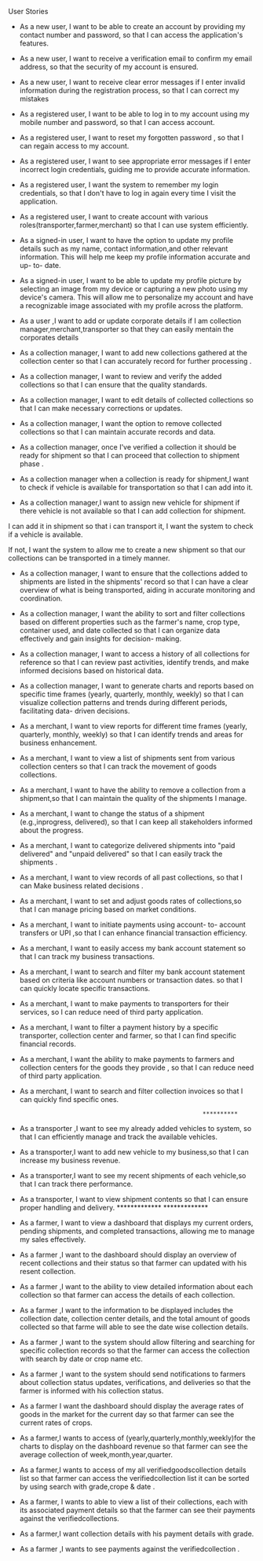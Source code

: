   User Stories


- As a new user, I want to be able to create an account by providing my contact number and password, so that I can access the application's features.
- As a new user, I want to receive a verification email to confirm my email address, so that the security of my account is ensured.
- As a new user, I want to receive clear error messages if I enter invalid information during the registration process, so that I can correct my mistakes

- As a registered user, I want to be able to log in to my account using my mobile number and password, so that I can access account.
- As a registered user, I want to reset my forgotten password , so that I can regain access to my account.
- As a registered user, I want to see appropriate error messages if I enter incorrect login credentials, guiding me to provide accurate information.
- As a registered user, I want the system to remember my login credentials, so that I don't have to log in again every time I visit the application.
- As a registered user, I want to create account with various roles(transporter,farmer,merchant) so that I can use system efficiently.

- As a signed-in user, I want to have the option to update my profile details such as my name, contact information,and other relevant information. This will help me keep my profile information accurate and up- to- date.
- As a signed-in user, I want to be able to update my profile picture by selecting an image from my device or capturing a new photo using my device's camera. This will allow me to personalize my account and have a recognizable image associated with my profile across the platform.

- As a user ,I want to add or update corporate details if I am collection manager,merchant,transporter so that they can easily mentain the corporates details


- As a collection manager, I want to add new collections gathered at the collection center so that I can accurately record for further processing .

- As a collection manager, I want to review and verify the added collections so that I can ensure that the quality standards.

- As a collection manager, I want to edit details of collected collections so that I can make necessary corrections or updates.

- As a collection manager, I want the option to remove collected collections so that I can maintain accurate records and data.

- As a collection manager, once I've verified a collection it should be ready for shipment so that I can proceed that collection to shipment phase .

- As a collection manager when a collection is ready for shipment,I want to check if vehicle is available for transportation so that I can add into it.

- As a collection manager,I want to assign new vehicle for shipment if there vehicle is not available
so that I can add collection for shipment.


 I can add it in shipment so that i can transport it, I want the system to check if a vehicle is available.

 If not, I want the system to allow me to create a new shipment so that our collections can be transported in a timely manner.

- As a collection manager, I want to ensure that the collections added to shipments are listed in the shipments' record so that I can have a clear overview of what is being transported, aiding in accurate monitoring and coordination.
- As a collection manager, I want the ability to sort and filter collections based on different properties such as the farmer's name, crop type, container used, and date collected so that I can organize data effectively and gain insights for decision- making.
- As a collection manager, I want to access a history of all collections for reference so that I can review past activities, identify trends, and make informed decisions based on historical data.

- As a collection manager, I want to generate charts and reports based on specific time frames (yearly, quarterly, monthly, weekly) so that I can visualize collection patterns and trends during different periods, facilitating data- driven decisions.

- As a merchant, I want to view reports for different time frames (yearly, quarterly, monthly, weekly) so that I can identify trends and areas for business enhancement.
- As a merchant, I want to  view a list of shipments sent from various collection centers so that I can track the movement of goods collections.
- As a merchant, I want to have the ability to remove a collection from a shipment,so that I can maintain the quality of the shipments I manage.
- As a merchant, I want  to change the status of a shipment (e.g.,inprogress, delivered), so that I can keep all stakeholders informed about the progress.
- As a merchant, I want to categorize delivered shipments into "paid delivered" and "unpaid delivered" so that I can easily track the shipments .
- As a merchant, I want to view records of all past collections, so that I can Make business related decisions .
- As a merchant, I want to set and adjust goods rates of collections,so that I can manage pricing based on market conditions.
- As a merchant, I want to initiate  payments using account- to- account transfers or UPI ,so that I can enhance financial transaction efficiency.
- As a merchant, I want to easily access my bank account statement so that I can track my business transactions.
- As a merchant, I want to search and filter my bank account statement based on criteria like account numbers or transaction dates. so that I can quickly locate specific transactions.
- As a merchant, I want to make payments to transporters for their services, so I can reduce need of third party application.
- As a merchant, I want to filter a payment history by
a specific  transporter, collection center and farmer, so that I can find specific financial records.

- As a merchant, I want the ability to make payments to farmers and collection centers for the goods they provide , so that I can reduce need of third party application.
- As a merchant, I want to search and filter collection invoices  so that I can quickly find specific ones.


                                                          **********
- As a transporter ,I want to see my already added vehicles to system, so that I can efficiently manage and track the available vehicles.
- As a transporter,I want to add new vehicle to my business,so that I can increase my business revenue.
- As a transporter,I want to see my recent shipments of each vehicle,so that I can track there performance.
- As a transporter, I want to view shipment contents so that I can ensure proper handling and delivery.
                                                         *************
                                                         *************
- As a farmer, I want to view a dashboard that displays my current orders, pending shipments, and completed transactions, allowing me to manage my sales effectively.
- As a farmer ,I want to the dashboard should display an overview of recent collections and their status so that farmer can updated with his resent collection.
- As a farmer ,I want to  the ability to view detailed information about each collection so that farmer can access the details of each collection.
- As a farmer ,I want to the information to be displayed includes the collection date, collection center details, and the total amount of goods collected so that farme will able to see the date wise collection details.
- As a farmer ,I want to the system should allow filtering and searching for specific collection records so that the farmer can access the collection with search by date or crop name etc.
- As a farmer ,I want to the system should send notifications to farmers about collection status updates, verifications, and deliveries so that the farmer is informed with his collection status.
- As a farmer I want the dashboard should display the average rates of goods in the market for the current day so that farmer can see the current rates of crops.
- As a farmer,I wants to access of (yearly,quarterly,monthly,weekly)for the charts to display on the dashboard revenue so that farmer can see the average collection of week,month,year,quarter.
- As a farmer,I wants to access of my all verifiedgoodscollection details list so that farmer can access the verifiedcollection list it can be sorted by using search with grade,crope & date .
- As a farmer, I wants to able to view a list of their collections, each with its associated payment details so that the farmer can see their payments against the verifiedcollections.
- As a farmer,I want collection details with his payment details with grade.
- As a farmer ,I wants to see payments against the verifiedcollection .






